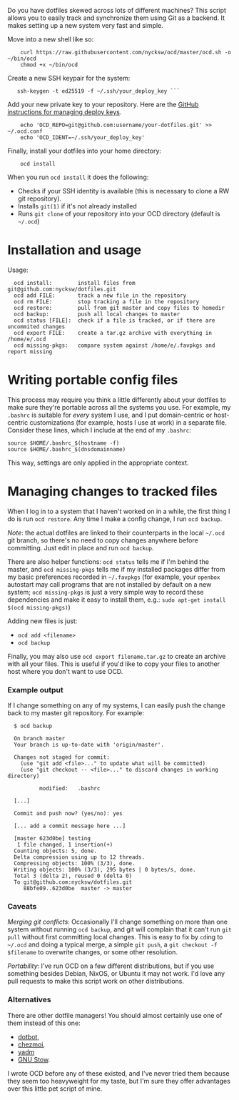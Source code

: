 Do you have dotfiles skewed across lots of different machines? This script allows 
you to easily track and synchronize them using Git as a backend. It makes
setting up a new system very fast and simple.

Move into a new shell like so:

```
    curl https://raw.githubusercontent.com/nycksw/ocd/master/ocd.sh -o ~/bin/ocd
    chmod +x ~/bin/ocd
```

Create a new SSH keypair for the system:

```
   ssh-keygen -t ed25519 -f ~/.ssh/your_deploy_key ```
```

Add your new private key to your repository. Here are the
[GitHub instructions for managing deploy keys](https://docs.github.com/en/authentication/connecting-to-github-with-ssh/managing-deploy-keys).

```
    echo 'OCD_REPO=git@github.com:username/your-dotfiles.git' >> ~/.ocd.conf
    echo 'OCD_IDENT=~/.ssh/your_deploy_key'
```

Finally, install your dotfiles into your home directory:

```
    ocd install
```

When you run `ocd install` it does the following:

  * Checks if your SSH identity is available (this is necessary to clone a RW git repository).
  * Installs `git(1)` if it's not already installed
  * Runs `git clone` of your repository into your OCD directory (default is `~/.ocd`)

# Installation and usage

Usage:
```
  ocd install:        install files from git@github.com:nycksw/dotfiles.git
  ocd add FILE:       track a new file in the repository
  ocd rm FILE:        stop tracking a file in the repository
  ocd restore:        pull from git master and copy files to homedir
  ocd backup:         push all local changes to master
  ocd status [FILE]:  check if a file is tracked, or if there are uncommited changes
  ocd export FILE:    create a tar.gz archive with everything in /home/e/.ocd
  ocd missing-pkgs:   compare system against /home/e/.favpkgs and report missing
```

# Writing portable config files

This process may require you think a little differently about your dotfiles to
make sure they're portable across all the systems you use. For example, my
`.bashrc` is suitable for *every* system I use, and I put domain-centric or
host-centric customizations (for example, hosts I use at work) in a separate file.
Consider these lines, which I include at the end of my `.bashrc`:

    source $HOME/.bashrc_$(hostname -f)
    source $HOME/.bashrc_$(dnsdomainname)

This way, settings are only applied in the appropriate context.

# Managing changes to tracked files

When I log in to a system that I haven't worked on in a while, the first thing
I do is run `ocd restore`. Any time I make a config change, I run `ocd backup`.

*Note*: the actual dotfiles are linked to their counterparts in the
local `~/.ocd` git branch, so there's no need to copy changes anywhere before
committing. Just edit in place and run `ocd backup`.

There are also helper functions: `ocd status` tells me if I'm behind the
master, and `ocd missing-pkgs` tells me if my installed
packages differ from my basic preferences recorded in `~/.favpkgs` (for
example, your `openbox` autostart may call programs that are not installed
by default on a new system; `ocd missing-pkgs` is just a very simple way
to record these dependencies and make it easy to install them, e.g.: `sudo
apt-get install $(ocd missing-pkgs)`)

Adding new files is just:
  * `ocd add <filename>`
  * `ocd backup`

Finally, you may also use `ocd export filename.tar.gz` to create an archive
with all your files. This is useful if you'd like to copy your files to
another host where you don't want to use OCD.

### Example output

If I change something on any of my systems, I can easily push the change
back to my master git repository. For example:

```
  $ ocd backup

  On branch master
  Your branch is up-to-date with 'origin/master'.

  Changes not staged for commit:
    (use "git add <file>..." to update what will be committed)
    (use "git checkout -- <file>..." to discard changes in working directory)

          modified:   .bashrc

  [...]

  Commit and push now? (yes/no): yes

  [... add a commit message here ...]

  [master 623d0be] testing
   1 file changed, 1 insertion(+)
  Counting objects: 5, done.
  Delta compression using up to 12 threads.
  Compressing objects: 100% (3/3), done.
  Writing objects: 100% (3/3), 295 bytes | 0 bytes/s, done.
  Total 3 (delta 2), reused 0 (delta 0)
  To git@github.com:nycksw/dotfiles.git
     88bfe09..623d0be  master -> master
```

### Caveats

*Merging git conflicts*: Occasionally I'll change something on more than one system without
running `ocd backup`, and git will complain that it can't run `git pull` without
first committing local changes. This is easy to fix by `cd`ing to `~/.ocd`
and doing a typical merge, a simple `git push`, a `git checkout -f $filename`
to overwrite changes, or some other resolution.

*Portability*: I've run OCD on a few different distributions, but if you use something besides
Debian, NixOS, or Ubuntu it may not work. I'd love any pull requests to make this script work
on other distributions. 

### Alternatives

There are other dotfile managers! You should almost certainly use one of them instead of
this one:

* [dotbot](https://github.com/anishathalye/dotbot),
* [chezmoi](https://www.chezmoi.io/why-use-chezmoi/),
* [yadm](https://yadm.io/)
* [GNU Stow](https://www.gnu.org/software/stow/).

 I wrote OCD before any of these existed, and I've never tried them because they seem too
 heavyweight for my taste, but I'm sure they offer advantages over this little pet script
 of mine.
